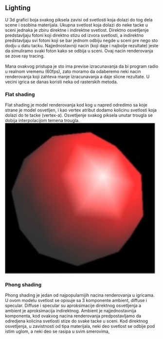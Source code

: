 ## Lighting
U 3d grafici boja svakog piksela zavisi od svetlosti koja dolazi do tog dela scene i osobina materijala.
Ukupna svetlost koja dolazi do neke tacke u sceni jednaka je zbiru direktne i indirektne svetlost.
Direktno osvetljenje predstavljaju fotoni koji direktno stizu od izvora svetlosti, a indirektno predstavljaju svi fotoni
koji se bar jednom odbiju negde u sceni pre nego sto dodju u datu tacku. Najjednostavniji nacin (koji daje i najbolje rezultate)
jeste da simuliramo svaki foton kako se odbija u sceni. Ovaj nacin renderovanja se zove ray tracing.
<br><br>
Mana ovakvog pristupa je sto ima previse izracunavanja da bi program radio u realnom vremenu (60fps), zato moramo da odaberemo
neki nacin renderovanja koji zahteva manje izracunavanja a daje slicne rezultate. U vecini igrica se danas koristi 
neka od rasterskih metoda.

### Flat shading
Flat shading je model renderovanja kod kog u napred odredimo sa koje strane je model osvetljen, i kao vertex atribut
dodamo kolicinu svetlosti koja dolazi do te tacke (vertex-a). Osvetljenje svakog piksela unutar trougla se dobija 
interpolacijom temena trougla.
![flat shading primer](flatShading.png)

### Phong shading 
Phong shading je jedan od najpopularnijih nacina renderovanja u igricama. U ovom modelu svetlost se opisuje sa 3 komponente
ambient, diffuse i specular. Diffuse i specular su aproksimacije direktnog osvetljenja a ambient je aproksimacija indirektnog.
Ambient je najjednostavnija komponenta, kod ovakvog nacina renderovanja predpostavljamo da odredjena kolicina svetlosti 
stize do svake tacke u sceni. Kod direktnog osvetljenja, u zavistnosti od tipa materijala, neki deo svetlost se odbije 
pod istim uglom, a neki deo se rasipa u svim smerovima, 